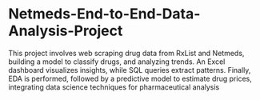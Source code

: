 # Netmeds-End-to-End-Data-Analysis-Project
This project involves web scraping drug data from RxList and Netmeds, building a model to classify drugs, and analyzing trends. An Excel dashboard visualizes insights, while SQL queries extract patterns. Finally, EDA is performed, followed by a predictive model to estimate drug prices, integrating data science techniques for pharmaceutical analysis
